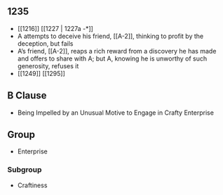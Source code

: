 ## 1235
- [[1216]] [[1227 | 1227a -*]] 
- A attempts to deceive his friend, [[A-2]], thinking to profit by the deception, but fails
- A’s friend, [[A-2]], reaps a rich reward from a discovery he has made and offers to share with A; but A, knowing he is unworthy of such generosity, refuses it
- [[1249]] [[1295]] 

## B Clause
- Being Impelled by an Unusual Motive to Engage in Crafty Enterprise

## Group
- Enterprise

### Subgroup
- Craftiness

